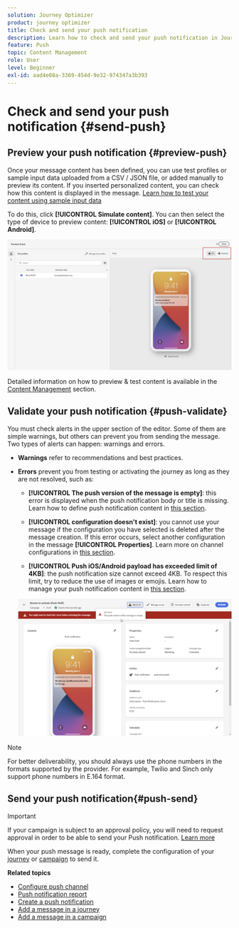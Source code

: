 ```yaml
---
solution: Journey Optimizer
product: journey optimizer
title: Check and send your push notification
description: Learn how to check and send your push notification in Journey Optimizer
feature: Push
topic: Content Management
role: User
level: Beginner
exl-id: aad4e08a-3369-454d-9e32-974347a3b393
---
```

# Check and send your push notification {#send-push}

## Preview your push notification {#preview-push}

Once your message content has been defined, you can use test profiles or sample input data uploaded from a CSV / JSON file, or added manually to preview its content. If you inserted personalized content, you can check how this content is displayed in the message. [Learn how to test your content using sample input data](../test-approve/simulate-sample-input.md)

To do this, click **[!UICONTROL Simulate content]**. You can then select the type of device to preview content: **[!UICONTROL iOS]** or **[!UICONTROL Android]**.

![](assets/push_preview_3.png)

Detailed information on how to preview & test content is available in the [Content Management](../content-management/preview-test.md) section.

## Validate your push notification {#push-validate}

You must check alerts in the upper section of the editor. Some of them are simple warnings, but others can prevent you from sending the message. Two types of alerts can happen: warnings and errors.

* **Warnings** refer to recommendations and best practices.

* **Errors** prevent you from testing or activating the journey as long as they are not resolved, such as:

    * **[!UICONTROL The push version of the message is empty]**: this error is displayed when the push notification body or title is missing. Learn how to define push notification content in [this section](create-push.md).

    * **[!UICONTROL configuration doesn't exist]**: you cannot use your message if the configuration you have selected is deleted after the message creation. If this error occurs, select another configuration in the message **[!UICONTROL Properties]**. Learn more on channel configurations in [this section](../configuration/channel-surfaces.md).

    * **[!UICONTROL Push iOS/Android payload has exceeded limit of 4KB]**: the push notification size cannot exceed 4KB. To respect this limit, try to reduce the use of images or emojis. Learn how to manage your push notification content in [this section](../push/create-push.md).

    ![](assets/push_alert.png)


>[!NOTE]
>
> For better deliverability, you should always use the phone numbers in the formats supported by the provider. For example, Twilio and Sinch only support phone numbers in E.164 format.

## Send your push notification{#push-send}

>[!IMPORTANT]
>
> If your campaign is subject to an approval policy, you will need to request approval in order to be able to send your Push notification. [Learn more](../test-approve/gs-approval.md)

When your push message is ready, complete the configuration of your [journey](../building-journeys/journey-gs.md) or [campaign](../campaigns/create-campaign.md) to send it.

**Related topics**

* [Configure push channel](push-configuration.md)
* [Push notification report](../reports/journey-global-report-cja-push.md)
* [Create a push notification](create-push.md)
* [Add a message in a journey](../building-journeys/journeys-message.md)
* [Add a message in a campaign](../campaigns/create-campaign.md)

